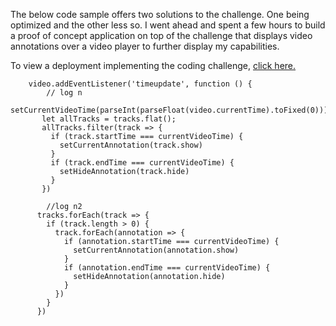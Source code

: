 The below code sample offers two solutions to the challenge. One being optimized and the other less so. I went ahead and spent a few hours to build a proof of concept application on top of the challenge that displays video annotations over a video player to further display my capabilities.  

To view a deployment implementing the coding challenge, [click here.](https://newsela-challenge.netlify.app/)

```
    video.addEventListener('timeupdate', function () {
        // log n
      setCurrentVideoTime(parseInt(parseFloat(video.currentTime).toFixed(0)))
       let allTracks = tracks.flat();
       allTracks.filter(track => {
         if (track.startTime === currentVideoTime) {
           setCurrentAnnotation(track.show)
         }
         if (track.endTime === currentVideoTime) {
           setHideAnnotation(track.hide)
         }
       })
    
        //log n2
      tracks.forEach(track => {
        if (track.length > 0) {
          track.forEach(annotation => {
            if (annotation.startTime === currentVideoTime) {
              setCurrentAnnotation(annotation.show)
            }
            if (annotation.endTime === currentVideoTime) {
              setHideAnnotation(annotation.hide)
            }
          })
        }
      })
```
